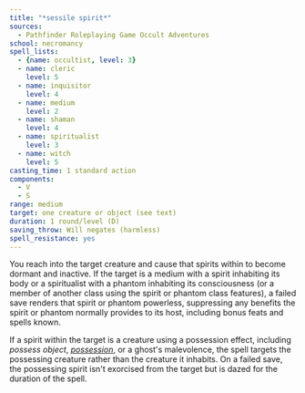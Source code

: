 ```yaml
---
title: "*sessile spirit*"
sources:
  - Pathfinder Roleplaying Game Occult Adventures
school: necromancy
spell_lists:
  - {name: occultist, level: 3}
  - name: cleric
    level: 5
  - name: inquisitor
    level: 4
  - name: medium
    level: 2
  - name: shaman
    level: 4
  - name: spiritualist
    level: 3
  - name: witch
    level: 5
casting_time: 1 standard action
components:
  - V
  - S
range: medium
target: one creature or object (see text)
duration: 1 round/level (D)
saving_throw: Will negates (harmless)
spell_resistance: yes
---
```


You reach into the target creature and cause that spirits within to become dormant and inactive. If the target is a medium with a spirit inhabiting its body or a spiritualist with a phantom inhabiting its consciousness (or a member of another class using the spirit or phantom class features), a failed save renders that spirit or phantom powerless, suppressing any benefits the spirit or phantom normally provides to its host, including bonus feats and spells known.

If a spirit within the target is a creature using a possession effect, including *possess object*, [*possession*](/spells/possession/), or a ghost's malevolence, the spell targets the possessing creature rather than the creature it inhabits. On a failed save, the possessing spirit isn't exorcised from the target but is dazed for the duration of the spell.
